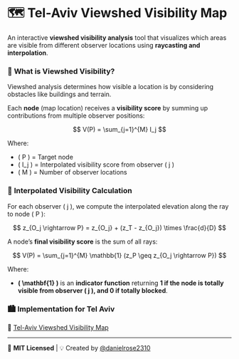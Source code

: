 # 🗺️ Tel-Aviv Viewshed Visibility Map

An interactive **viewshed visibility analysis** tool that visualizes which areas are visible from different observer locations using **raycasting and interpolation**.

### 📌 **What is Viewshed Visibility?**
Viewshed analysis determines how visible a location is by considering obstacles like buildings and terrain.

Each **node** (map location) receives a **visibility score** by summing up contributions from multiple observer positions:

$$
V(P) = \sum_{j=1}^{M} I_j
$$

Where:
- \( P \) = Target node  
- \( I_j \) = Interpolated visibility score from observer \( j \)  
- \( M \) = Number of observer locations  

### 📐 **Interpolated Visibility Calculation**
For each observer \( j \), we compute the interpolated elevation along the ray to node \( P \):

$$
z_{O_j \rightarrow P} = z_{O_j} + (z_T - z_{O_j}) \times \frac{d}{D}
$$

A node’s **final visibility score** is the sum of all rays:

$$
V(P) = \sum_{j=1}^{M} \mathbb{1} (z_P \geq z_{O_j \rightarrow P})
$$

Where:
- **\( \mathbf{1} \)** is an **indicator function** returning **1 if the node is totally visible from observer \( j \), and 0 if totally blocked**.  

### 🏙️ **Implementation for Tel Aviv**
🔗 [Tel-Aviv Viewshed Visibility Map](https://danielrose2310.github.io/ta_visibility/)

---
📜 **MIT Licensed** | 💡 Created by [@danielrose2310](https://github.com/danielrose2310)
